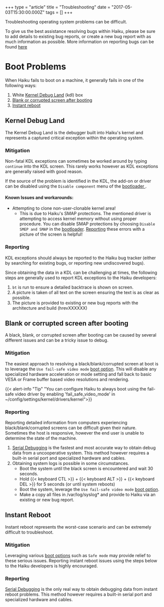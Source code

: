 +++
type = "article"
title = "Troubleshooting"
date = "2017-05-03T15:30:00.000Z"
tags = []
+++

Troubleshooting operating system problems can be difficult.

To give us the best assistance resolving bugs within Haiku, please be sure to add details to existing bug reports, or create a new bug report with as much information as possible.  More information on reporting bugs can be found [here](https://dev.haiku-os.org/wiki/ReportingBugs)

# Boot Problems

When Haiku fails to boot on a machine, it generally fails in one of the following ways:

  1. White [Kernel Debug Land](#kernel-debug-land) (kdl) box
  2. [Blank or corrupted screen after booting](#blank-or-corrupted-screen-after-booting)
  3. [Instant reboot](#instant-reboot)

## Kernel Debug Land

The Kernel Debug Land is the debugger built into Haiku's kernel and represents a captured critical exception within the operating system.

### Mitigation

Non-fatal KDL exceptions can sometimes be worked around by typing `continue` into the KDL screen. This rarely works however as KDL exceptions are generally raised with good reason.

If the source of the problem is identified in the KDL, the add-on or driver can be disabled using the `Disable component` menu of the [bootloader ](/docs/userguide/en/bootloader.html).

#### Known Issues and workarounds:

  * Attempting to clone non-user-clonable kernel area!
    * This is due to Haiku's SMAP protections.  The mentioned driver is attempting to access kernel memory without using proper procedure. You can disable SMAP protections by choosing `Disable SMEP and SMAP` in the [bootloader](https://www.haiku-os.org/docs/userguide/en/bootloader.html). [Reporting](#reporting) these errors with a picture of the screen is helpful!

### Reporting

KDL exceptions should always be reported to the Haiku bug tracker (either by searching for existing bugs, or reporting new undiscovered bugs).

Since obtaining the data in a KDL can be challenging at times, the following steps are generally used to report KDL exceptions to the Haiku developers:

  1. `bt` is run to ensure a detailed backtrace is shown on screen.
  2. A picture is taken of all text on the screen ensuring the text is as clear as possible.
  3. The picture is provided to existing or new bug reports with the architecture and build (hrevXXXXXX)

## Blank or corrupted screen after booting

A black, blank, or corrupted screen after booting can be caused by several different issues and can be a tricky issue to debug.

### Mitigation

The easiest approach to resolving a black/blank/corrupted screen at boot is to leverage the `Use fail-safe video mode` [boot option](/docs/userguide/en/bootloader.html). This will disable any specialized hardware acceleration or mode setting and fall back to basic VESA or Frame buffer based video resolutions and rendering.

{{< alert-info "Tip" "You can configure Haiku to always boot using the fail-safe video driver by enabling 'fail_safe_video_mode' in ~/config/settings/kernel/drivers/kernel">}}

### Reporting

Reporting detailed information from computers experiencing black/blank/corrupted screens can be difficult given their nature. Sometimes the host is responsive, however the end user is unable to determine the state of the machine.

  1. [Serial Debugging](troubleshooting/serial) is the fastest and most accurate way to obtain debug data from a uncooperative system. This method however requires a built-in serial port and specialized hardware and cables.
  2. Obtaining system logs is possible in some circumstances.
     - Boot the system until the black screen is encountered and wait 30 seconds.
	 - Hold {{< keyboard CTL >}} + {{< keyboard ALT >}} + {{< keyboard DEL >}} for 5 seconds (or until system reboots)
	 - Boot the system, leverage the `Use fail-safe video mode` [boot option](/docs/userguide/en/bootloader.html).
	 - Make a copy all files in /var/log/syslog* and provide to Haiku via an existing or new bug report.

## Instant Reboot

Instant reboot represents the worst-case scenario and can be extremely difficult to troubleshoot.

### Mitigation

Leveraging various [boot options](/docs/userguide/en/bootloader.html) such as `Safe mode` may provide relief to these serious issues. Reporting instant reboot issues using the steps below to the Haiku developers is highly encouraged.

### Reporting

[Serial Debugging](troubleshooting/serial) is the only real way to obtain debugging data from instant reboot problems. This method however requires a built-in serial port and specialized hardware and cables.
